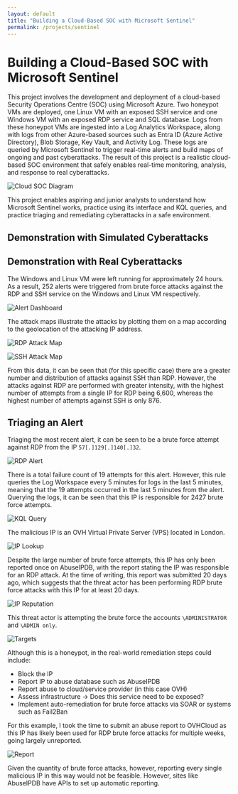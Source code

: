 ```yaml
---
layout: default
title: "Building a Cloud-Based SOC with Microsoft Sentinel"
permalink: /projects/sentinel
---
```

# Building a Cloud-Based SOC with Microsoft Sentinel

This project involves the development and deployment of a cloud-based Security Operations Centre (SOC) using Microsoft Azure. Two honeypot VMs are deployed, one Linux VM with an exposed SSH service and one Windows VM with an exposed RDP service and SQL database. Logs from these honeypot VMs are ingested into a Log Analytics Workspace, along with logs from other Azure-based sources such as Entra ID (Azure Active Directory), Blob Storage, Key Vault, and Activity Log. These logs are queried by Microsoft Sentinel to trigger real-time alerts and build maps of ongoing and past cyberattacks. The result of this project is a realistic cloud-based SOC environment that safely enables real-time monitoring, analysis, and response to real cyberattacks. 


![Cloud SOC Diagram](/assets/images/project02/Cloud_SOC_Diagram.png)

This project enables aspiring and junior analysts to understand how Microsoft Sentinel works, practice using its interface and KQL queries, and practice triaging and remediating cyberattacks in a safe environment.


## Demonstration with Simulated Cyberattacks




## Demonstration with Real Cyberattacks

The Windows and Linux VM were left running for approximately 24 hours.  As a result, 252 alerts were triggered from brute force attacks against the RDP and SSH service on the Windows and Linux VM respectively.

![Alert Dashboard](/assets/images/project02/2.png) 

The attack maps illustrate the attacks by plotting them on a map according to the geolocation of the attacking IP address.

![RDP Attack Map](/assets/images/project02/3.png) 

![SSH Attack Map](/assets/images/project02/4.png) 

From this data, it can be seen that (for this specific case) there are a greater number and distribution of attacks against SSH than RDP. However, the attacks against RDP are performed with greater intensity, with the highest number of attempts from a single IP for RDP being 6,600, whereas the highest number of attempts against SSH is only 876.

## Triaging an Alert

Triaging the most recent alert, it can be seen to be a brute force attempt against RDP from the IP `57[.]129[.]140[.]32`.

![RDP Alert](/assets/images/project02/5.png) 

There is a total failure count of 19 attempts for this alert. However, this rule queries the Log Workspace every 5 minutes for logs in the last 5 minutes, meaning that the 19 attempts occurred in the last 5 minutes from the alert. Querying the logs, it can be seen that this IP is responsible for 2427 brute force attempts.

![KQL Query](/assets/images/project02/6.png) 

The malicious IP is an OVH Virtual Private Server (VPS) located in London. 

![IP Lookup](/assets/images/project02/7.png) 

Despite the large number of brute force attempts, this IP has only been reported once on AbuseIPDB, with the report stating the IP was responsible for an RDP attack. At the time of writing, this report was submitted 20 days ago, which suggests that the threat actor has been performing RDP brute force attacks with this IP for at least 20 days. 

![IP Reputation](/assets/images/project02/8.png) 

This threat actor is attempting the brute force the accounts `\ADMINISTRATOR` and `\ADMIN only`.

![Targets](/assets/images/project02/9.png) 

Although this is a honeypot, in the real-world remediation steps could include:
- Block the IP
- Report IP to abuse database such as AbuseIPDB
- Report abuse to cloud/service provider (in this case OVH)
- Assess infrastructure -> Does this service need to be exposed?
- Implement auto-remediation for brute force attacks via SOAR or systems such as Fail2Ban

For this example, I took the time to submit an abuse report to OVHCloud as this IP has likely been used for RDP brute force attacks for multiple weeks, going largely unreported. 

![Report](/assets/images/project02/10.png) 

Given the quantity of brute force attacks, however, reporting every single malicious IP in this way would not be feasible. However, sites like AbuseIPDB have APIs to set up automatic reporting.




